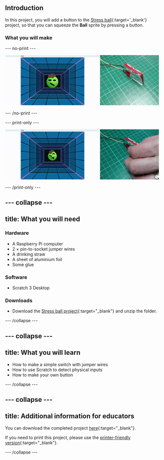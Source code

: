 ## Introduction

In this project, you will add a button to the [Stress ball](https://projects.raspberrypi.org/en/projects/stress-ball){:target='_blank'} project, so that you can squeeze the **Ball** sprite by pressing a button.

### What you will make

--- no-print ---

![Animation of a homemade button being squeezed, which causes a sprite to change in Scratch.](images/simple-scratch-game-controller.gif)

--- /no-print ---

--- print-only ---

![A homemade button being squeezed, which causes a sprite to change in Scratch.](images/simple-scratch-game-controller.png)

--- /print-only ---

--- collapse ---
---
title: What you will need
---
### Hardware

+ A Raspberry Pi computer
+ 2 × pin-to-socket jumper wires
+ A drinking straw
+ A sheet of aluminium foil
+ Some glue

### Software

+ Scratch 3 Desktop

### Downloads

+ Download the [Stress ball project](http://rpf.io/p/en/stress-ball-get){:target="_blank"} and unzip the folder.

--- /collapse ---

--- collapse ---
---
title: What you will learn
---

+ How to make a simple switch with jumper wires
+ How to use Scratch to detect physical inputs
+ How to make your own button

--- /collapse ---

--- collapse ---
---
title: Additional information for educators
---

You can download the completed project [here](http://rpf.io/p/en/rpi-stress-buster-with-scratch-get){:target="_blank"}.

If you need to print this project, please use the [printer-friendly version](https://projects.raspberrypi.org/en/projects/rpi-stress-buster-with-scratch/print){:target="_blank"}.

--- /collapse ---
